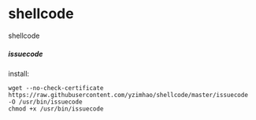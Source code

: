 # shellcode
shellcode

##### issuecode

install:

    wget --no-check-certificate https://raw.githubusercontent.com/yzimhao/shellcode/master/issuecode  -O /usr/bin/issuecode
    chmod +x /usr/bin/issuecode
